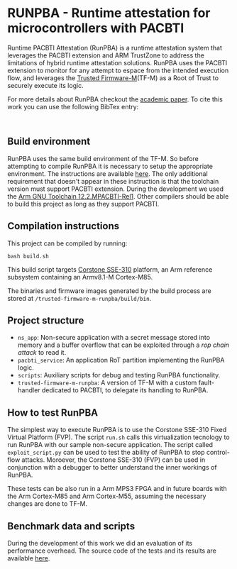 # RUNPBA - Runtime attestation for microcontrollers with PACBTI

Runtime PACBTI Attestation (RunPBA) is a runtime attestation system that leverages the PACBTI extension and ARM TrustZone to address the limitations of hybrid runtime attestation solutions. RunPBA uses the PACBTI extension to monitor for any attempt to espace from the intended execution flow, and leverages the [Trusted Firmware-M](https://tf-m-user-guide.trustedfirmware.org/)(TF-M) as a Root of Trust to securely execute its logic.

For more details about RunPBA checkout the [academic paper](). To cite this work you can use the following BibTex entry:

```bibtex



```

## Build environment

RunPBA uses the same build environment of the TF-M. So before attempting to compile RunPBA it is necessary to setup the appropriate environment. The instructions are available [here](https://trustedfirmware-m.readthedocs.io/en/latest/getting_started/index.html#set-up-build-environments). The only additional requirement that doesn't appear in these instruction is that the toolchain version must support PACBTI extension. During the development we used the [Arm GNU Toolchain 12.2.MPACBTI-Rel1](https://developer.arm.com/downloads/-/arm-gnu-toolchain-downloads/12-2-mpacbti-rel1). Other compilers should be able to build this project as long as they support PACBTI.

## Compilation instructions
This project can be compiled by running:
```shell
bash build.sh
```
This build script targets [Corstone SSE-310](https://tf-m-user-guide.trustedfirmware.org/platform/arm/mps3/corstone310/README.html) platform, an Arm reference subsystem containing an Armv8.1-M Cortex-M85.

The binaries and firmware images generated by the build process are stored at `/trusted-firmware-m-runpba/build/bin`.

## Project structure

* `ns_app`: Non-secure application with a secret message stored into memory  and  a buffer overflow that can be exploited through a  *rop chain attack*  to read it.  
* `pacbti_service`: An application RoT partition implementing the RunPBA logic.
* `scripts`: Auxiliary scripts for debug and testing RunPBA functionality.
* `trusted-firmware-m-runpba`: A version of TF-M with a custom fault-handler dedicated to PACBTI, to delegate its handling to RunPBA.

## How to test RunPBA

The simplest way to execute RunPBA is to use the Corstone SSE-310 Fixed Virtual Platform (FVP). The script `run.sh` calls this virtualization tecnology to run RunPBA with our sample non-secure application. The script called `exploit_script.py` can be used to test the ability of RunPBA to stop control-flow attacks. Moroever, the Corstone SSE-310 (FVP) can be used in conjunction with a debugger to better understand the inner workings of RunPBA.

These tests can be also run in a Arm MPS3 FPGA and in future boards with the Arm Cortex-M85 and Arm Cortex-M55, assuming the necessary changes are done to TF-M.

## Benchmark data and scripts

During the development of this work we did an evaluation of its performance overhead. The source code of the tests and its results are available [here](https://github.com/MrSuicideParrot/pacbti-benchmark).
